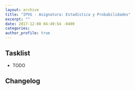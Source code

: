 ```yaml
---
layout: archive
title: "IPVG - Asignatura: Estadística y Probabilidades"
excerpt: ""
date: 2017-12-08 04:49:54 -0400
categories: 
author_profile: true
---
```


## Tasklist

- TODO

## Changelog

